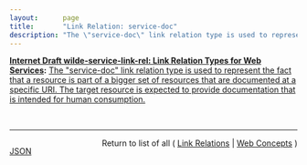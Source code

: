 ```yaml
---
layout:      page
title:       "Link Relation: service-doc"
description: "The \"service-doc\" link relation type is used to represent the fact that a resource is part of a bigger set of resources that are documented at a specific URI. The target resource is expected to provide documentation that is intended for human consumption."
---
```


**[Internet Draft wilde-service-link-rel: Link Relation Types for Web Services](/specs/IETF/I-D/wilde-service-link-rel "Many resources provided on the Web are part of sets of resources that are provided in a context that is managed by one particular service provider. Often, these sets of resources are referred to as &#34;Web Services&#34; or &#34;Web APIs&#34;. This specification defines link relations for representing relationships from those resources to ones that provide documentation or descriptions of the Web services. The difference between these concepts is that documentation is primarily intended for human consumers, whereas descriptions are primarily intended for automated consumers. It also defines a link relation to identify a status resource that is used to represent operational information about a service's status."):** [The "service-doc" link relation type is used to represent the fact that a resource is part of a bigger set of resources that are documented at a specific URI. The target resource is expected to provide documentation that is intended for human consumption.](http://tools.ietf.org/html/draft-wilde-service-link-rel#section-4.1 "Read documentation for Link Relation &#34;service-doc&#34;")

<br/>
<hr/>

<p style="float : left"><a href="service-doc.json" title="JSON representing this particular Web Concept">JSON</a></p>
<p style="text-align: right">Return to list of all ( <a href="../link-relations">Link Relations</a> | <a href="../">Web Concepts</a> )</p>
